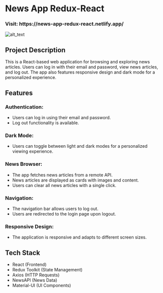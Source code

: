 # News App Redux-React

<h3>Visit: https://news-app-redux-react.netlify.app/</h3>

<img alt="alt_text" src="./news.gif"/>

## Project Description

This is a React-based web application for browsing and exploring news articles. Users can log in with their email and password, view news articles, and log out. The app also features responsive design and dark mode for a personalized experience.

## Features

### Authentication:

- Users can log in using their email and password.
- Log out functionality is available.

### Dark Mode:

- Users can toggle between light and dark modes for a personalized viewing experience.

### News Browser:

- The app fetches news articles from a remote API.
- News articles are displayed as cards with images and content.
- Users can clear all news articles with a single click.

### Navigation:

- The navigation bar allows users to log out.
- Users are redirected to the login page upon logout.

### Responsive Design:

- The application is responsive and adapts to different screen sizes.

## Tech Stack

- React (Frontend)
- Redux Toolkit (State Management)
- Axios (HTTP Requests)
- NewsAPI (News Data)
- Material-UI (UI Components)


